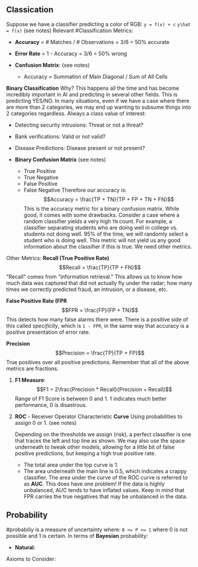 ## Classication 
Suppose we have a classifier predicting a color of RGB:
`y = f(x) + c`
`y\hat = f(x)`
(see notes)
Relevant #Classification Metrics:
- **Accuracy** = # Matches / # Observations = 3/6 = 50% accurate
- **Error Rate** = 1 - Accuracy = 3/6 = 50% wrong

- **Confusion Matrix**:
(see notes)
	- Accuracy = Summation of Main Diagonal / Sum of All Cells 

**Binary Classification**
Why? This happens all the time and has become incredibly important in AI and predicting in several other fields. This is predicting YES/NO. 
In many situations, even if we have a case where there are more than 2 categories, we may end up wanting to subsume things into 2 categories regardless. 
Always a class value of interest:
- Detecting security intrusions: Threat or not a threat?
- Bank verifications: Valid or not valid?
- Disease Predictions: Disease present or not present?

- **Binary Confusion Matrix**
(see notes)
	- True Positive 
	- True Negative
	- False Positive 
	- False Negative 
Therefore our accuracy is:
$$Accuracy = \frac{TP + TN}{TP + FP + TN + FN}$$
This is the accuracy metric for a binary confusion matrix. While good, it comes with some drawbacks. Consider a case where a random classifier yields a very high `TN` count. For example, a classifier separating students who are doing well in college vs. students not doing well. 95% of the time, we will randomly select a student who is doing well. This metric will not yield us any good information about the classifier if this is true. We need other metrics. 

Other Metrics:
**Recall (True Positive Rate)**
$$Recall = \frac{TP}{TP + FN}$$
"Recall" comes from "information retrieval." This allows us to know how much data was captured that did not actually fly under the radar; how many times we correctly predicted fraud, an intrusion, or a disease, etc.

**False Positive Rate (FPR**
$$FPR = \frac{FP}{FP + TN}$$
This detects how many false alarms there were. There is a positive side of this called *specificity*, which is `1 - FPR`, in the same way that accuracy is a positive presentation of error rate. 

**Precision**
$$Precision = \frac{TP}{TP + FP}$$
True positives over all positive predictions. 
Remember that all of the above metrics are fractions. 

1) **F1 Measure**:
	$$F1 = 2\frac{Precision * Recall}{Precision + Recall}$$
	Range of F1 Score is between 0 and 1. 
	1 indicates much better performance, 0 is disastrous. 
2) **ROC** - Receiver Operator Characteristic **Curve**
	Using probabilities to assign 0 or 1. 
	(see notes)
	
	Depending on the thresholds we assign (risk), a perfect classifier is one that traces the left and top line as shown. We may also use the space underneath to tweak other models, allowing for a little bit of false positive predictions, but keeping a high true positive rate. 
	- The total area under the top curve is 1.
	- The area underneath the main line is 0.5, which indicates a crappy classifier. 
	The area under the curve of the ROC curve is referred to as **AUC**. 
	This does have one problem!
		If the data is highly unbalanced, AUC tends to have inflated values. Keep in mind that FPR carries the true negatives that may be unbalanced in the data. 

## Probability 
#probabiliy is a measure of uncertainty where:
`0 <= P <= 1` where 0 is not possible and 1 is certain. 
In terms of **Bayesian** probability:
- **Natural**: 

Axioms to Consider:
